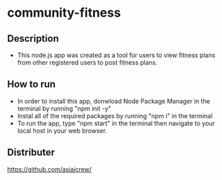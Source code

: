 # community-fitness

## Description
- This node.js app was created as a tool for users to view fitness plans from other registered users to post fitness plans.
## How to run
- In order to install this app, donwload Node Package Manager in the terminal by running "npm init -y"
- Instal all of the required packages by running "npm i" in the terminal
- To run the app, type "npm start" in the terminal then navigate to your local host in your web browser.
## Distributer
https://github.com/asiajcrew/
